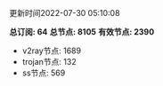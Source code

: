 更新时间2022-07-30 05:10:08

**总订阅: 64**
**总节点: 8105**
**有效节点: 2390**
- v2ray节点: 1689
- trojan节点: 132
- ss节点: 569
